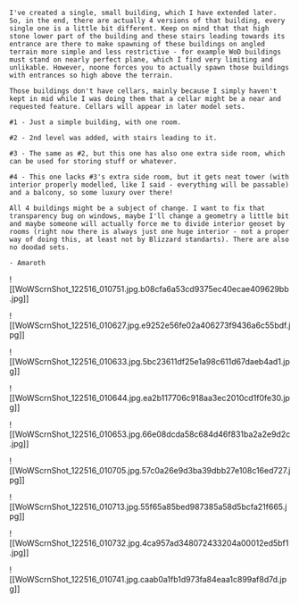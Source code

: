 ```
I've created a single, small building, which I have extended later. So, in the end, there are actually 4 versions of that building, every single one is a little bit different. Keep on mind that that high stone lower part of the building and these stairs leading towards its entrance are there to make spawning of these buildings on angled terrain more simple and less restrictive - for example WoD buildings must stand on nearly perfect plane, which I find very limiting and unlikable. However, noone forces you to actually spawn those buildings with entrances so high above the terrain.

Those buildings don't have cellars, mainly because I simply haven't kept in mid while I was doing them that a cellar might be a near and requested feature. Cellars will appear in later model sets.

#1 - Just a simple building, with one room.

#2 - 2nd level was added, with stairs leading to it.

#3 - The same as #2, but this one has also one extra side room, which can be used for storing stuff or whatever.

#4 - This one lacks #3's extra side room, but it gets neat tower (with interior properly modelled, like I said - everything will be passable) and a balcony, so some luxury over there!

All 4 buildings might be a subject of change. I want to fix that transparency bug on windows, maybe I'll change a geometry a little bit and maybe someone will actually force me to divide interior geoset by rooms (right now there is always just one huge interior - not a proper way of doing this, at least not by Blizzard standarts). There are also no doodad sets.

- Amaroth
```

![[WoWScrnShot_122516_010751.jpg.b08cfa6a53cd9375ec40ecae409629bb.jpg]]

![[WoWScrnShot_122516_010627.jpg.e9252e56fe02a406273f9436a6c55bdf.jpg]]

![[WoWScrnShot_122516_010633.jpg.5bc23611df25e1a98c611d67daeb4ad1.jpg]]

![[WoWScrnShot_122516_010644.jpg.ea2b117706c918aa3ec2010cd1f0fe30.jpg]]

![[WoWScrnShot_122516_010653.jpg.66e08dcda58c684d46f831ba2a2e9d2c.jpg]]

![[WoWScrnShot_122516_010705.jpg.57c0a26e9d3ba39dbb27e108c16ed727.jpg]]

![[WoWScrnShot_122516_010713.jpg.55f65a85bed987385a58d5bcfa21f665.jpg]]

![[WoWScrnShot_122516_010732.jpg.4ca957ad348072433204a00012ed5bf1.jpg]]

![[WoWScrnShot_122516_010741.jpg.caab0a1fb1d973fa84eaa1c899af8d7d.jpg]]